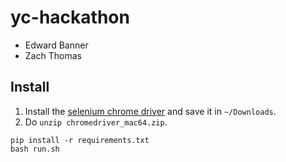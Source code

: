 # yc-hackathon

- Edward Banner
- Zach Thomas

## Install

1. Install the [selenium chrome driver](https://chromedriver.storage.googleapis.com/index.html?path=2.42/) and save it in `~/Downloads`.
2. Do `unzip chromedriver_mac64.zip`.

```
pip install -r requirements.txt
bash run.sh
```
